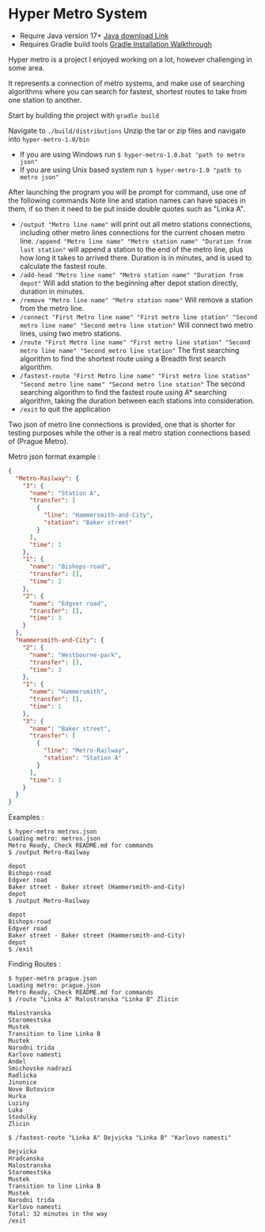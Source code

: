 # Hyper Metro System

- Require Java version 17+ <a href="https://www.oracle.com/de/java/technologies/downloads/">Java download Link</a>
- Requires Gradle build tools <a href="https://gradle.org/install/">Gradle Installation Walkthrough</a>

Hyper metro is a project I enjoyed working on a lot, however challenging in some area.

It represents a connection of metro systems, and make use of searching algorithms where you can search for fastest, shortest routes to take from one station to another.

Start by building the project with `gradle build`

Navigate to `./build/distributions` Unzip the tar or zip files and navigate into `hyper-metro-1.0/bin`
- If you are using Windows run `$ hyper-metro-1.0.bat "path to metro json"`
- If you are using Unix based system run `$ hyper-metro-1.0 "path to metro json"`

After launching the program you will be prompt for command, use one of the following commands
Note line and station names can have spaces in them, if so then it need to be put inside double quotes such as "Linka A".
- `/output "Metro line name"` will print out all metro stations connections, including other metro lines connections for the current chosen metro line.
`/append "Metro line name" "Metro station name" "Duration from last station"` will append a station to the end of the metro line, plus how long it takes to arrived there. Duration is in minutes, and is used to calculate the fastest route.
- `/add-head "Metro line name" "Metro station name" "Duration from depot"` Will add station to the beginning after depot station directly, duration in minutes.
- `/remove "Metro line name" "Metro station name"` Will remove a station from the metro line.
- `/connect "First Metro line name" "First metro line station" "Second metro line name" "Second metro line station"` Will connect two metro lines, using two metro stations.
- `/route "First Metro line name" "First metro line station" "Second metro line name" "Second metro line station"` The first searching algorithm to find the shortest route using a Breadth first search algorithm.
- `/fastest-route "First Metro line name" "First metro line station" "Second metro line name" "Second metro line station"` The second searching algorithm to find the fastest route using A* searching algorithm, taking the duration between each stations into consideration.
- `/exit` to quit the application

Two json of metro line connections is provided, one that is shorter for testing purposes while the other is a real metro station connections based of (Prague Metro).

Metro json format example :
```json lines
{
  "Metro-Railway": {
    "3": {
      "name": "Station A",
      "transfer": [
        {
          "line": "Hammersmith-and-City",
          "station": "Baker street"
        }
      ],
      "time": 1
    },
    "1": {
      "name": "Bishops-road",
      "transfer": [],
      "time": 2
    },
    "2": {
      "name": "Edgver road",
      "transfer": [],
      "time": 3
    }
  },
  "Hammersmith-and-City": {
    "2": {
      "name": "Westbourne-park",
      "transfer": [],
      "time": 3
    },
    "1": {
      "name": "Hammersmith",
      "transfer": [],
      "time": 1
    },
    "3": {
      "name": "Baker street",
      "transfer": [
        {
          "line": "Metro-Railway",
          "station": "Station A"
        }
      ],
      "time": 3
    }
  }
}
```
Examples :
```
$ hyper-metro metros.json
Loading metro: metros.json
Metro Ready, Check README.md for commands
$ /output Metro-Railway

depot
Bishops-road
Edgver road
Baker street - Baker street (Hammersmith-and-City)
depot
$ /output Metro-Railway

depot
Bishops-road
Edgver road
Baker street - Baker street (Hammersmith-and-City)
depot
$ /exit
```

Finding Routes :
```
$ hyper-metro prague.json
Loading metro: prague.json
Metro Ready, Check README.md for commands
$ /route "Linka A" Malostranska "Linka B" Zlicin

Malostranska
Staromestska
Mustek
Transition to line Linka B
Mustek
Narodni trida
Karlovo namesti
Andel
Smichovske nadrazi
Radlicka
Jinonice
Nove Butovice
Hurka
Luziny
Luka
Stodulky
Zlicin

$ /fastest-route "Linka A" Dejvicka "Linka B" "Karlovo namesti"

Dejvicka
Hradcanska
Malostranska
Staromestska
Mustek
Transition to line Linka B
Mustek
Narodni trida
Karlovo namesti
Total: 32 minutes in the way
/exit
```